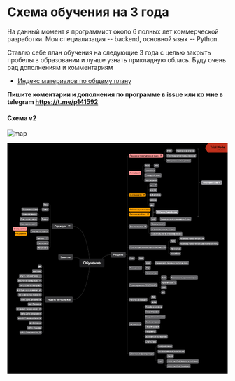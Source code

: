 # Схема обучения на 3 года

На данный момент я программист около 6 полных лет коммерческой разработки. Моя специализация -- backend, основной язык -- Python. 

Ставлю себе план обучения на следующие 3 года с целью закрыть пробелы в образовании и лучше узнать прикладную облась. Буду очень рад дополнениям и комментариям

- [Индекс материалов по общему плану](materials/index.md)

**Пишите коментарии и дополнения по программе в issue или ко мне в telegram https://t.me/p141592**

#### Схема v2
![map](plan/education.png)

![](plan/map.png)


